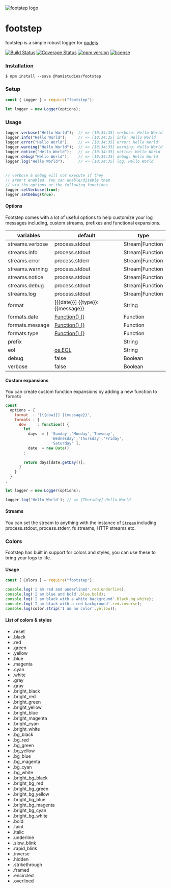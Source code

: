 ![footstep logo](https://www.hamistudios.com/assets/img/footstep_icon_transparent.png)

# footstep  
footstep is a simple robust logger for [nodejs](https://nodejs.org/en/)  

[![Build Status](https://travis-ci.org/HamiStudios/footstep.svg?branch=master)](https://travis-ci.org/HamiStudios/footstep)
[![Coverage Status](https://coveralls.io/repos/github/HamiStudios/footstep/badge.svg?branch=master)](https://coveralls.io/github/HamiStudios/footstep?branch=master)
[![npm version](https://img.shields.io/npm/v/@hamistudios/footstep.svg)](https://www.npmjs.com/package/@hamistudios/footstep)
[![license](https://img.shields.io/github/license/hamistudios/footstep.svg)](https://github.com/hamistudios/footstep/blob/master/LICENSE.md)


### Installation  
```  
$ npm install --save @hamistudios/footstep  
```  
  
### Setup  
```javascript  
const { Logger } = require("footstep");  
  
let logger = new Logger(options);  
```  
  
### Usage  
```javascript  
logger.verbose("Hello World");  // => [10:34:35] verbose: Hello World  
logger.info("Hello World");     // => [10:34:35] info: Hello World  
logger.error("Hello World");    // => [10:34:35] error: Hello World  
logger.warning("Hello World");  // => [10:34:35] warning: Hello World  
logger.notice("Hello World");   // => [10:34:35] notice: Hello World  
logger.debug("Hello World");    // => [10:34:35] debug: Hello World  
logger.log("Hello World");      // => [10:34:35] log: Hello World  
  
  
// verbose & debug will not execute if they  
// aren't enabled. You can enable/disable them  
// via the options or the following functions.  
logger.setVerbose(true);  
logger.setDebug(true);  
```
  
#### Options  
Footstep comes with a lot of useful options to help customize your log messages including, custom streams, prefixes and functional expansions.   
  
| variables       | default                                            | type                 |
|-----------------|----------------------------------------------------|----------------------|
| streams.verbose | process.stdout                                     | Stream&#124;Function |
| streams.info    | process.stdout                                     | Stream&#124;Function |
| streams.error   | process.stderr                                     | Stream&#124;Function |
| streams.warning | process.stdout                                     | Stream&#124;Function |
| streams.notice  | process.stdout                                     | Stream&#124;Function |
| streams.debug   | process.stdout                                     | Stream&#124;Function |
| streams.log     | process.stdout                                     | Stream&#124;Function |
| format          | [{{date}}] {{type}}: {{message}}                   | String               |
| formats.date    | [Function() {}](/src/Logger.js#L59)                | Function             |
| formats.message | [Function() {}](/src/Logger.js#L71)                | Function             |
| formats.type    | [Function() {}](/src/Logger.js#L76)                | Function             |
| prefix          |                                                    | String               |
| eol             | [os.EOL](https://nodejs.org/api/os.html#os_os_eol) | String               |
| debug           | false                                              | Boolean              |
| verbose         | false                                              | Boolean              |

#### Custom expansions  
  
You can create custom function expansions by adding a new function to `formats`  
  
```javascript  
const  
  options = {
    format  : '[{{dow}}] {{message}}',
    formats : {
      dow     : function() {
        let
          days  = [ 'Sunday','Monday','Tuesday',
                    'Wednesday','Thursday','Friday', 
                    'Saturday' ],
          date  = new Date()
        ;
        
        return days[date.getDay()];  
      }  
    }
  }
;

let logger = new Logger(options);

logger.log('Hello World'); // => [Thursday] Hello World 
```  
  
#### Streams
  
You can set the stream to anything with the instance of [`Stream`](https://nodejs.org/api/stream.html) including process.stdout, process.stderr, fs streams, HTTP streams etc.


### Colors
Footstep has built in support for colors and styles, you can use these to bring your logs to life.

#### Usage
```javascript  
const { Colors } = require("footstep");

console.log('I am red and underlined'.red.underline);  
console.log('I am blue and bold'.blue.bold);  
console.log('I am black with a white background'.black.bg_white);  
console.log('I am black with a red background'.red.inverse);
console.log(color.strip('I am no color'.yellow));
```

#### List of colors & styles
- .reset
- .black
- .red
- .green
- .yellow
- .blue
- .magenta
- .cyan
- .white
- .gray
- .gray
- .bright_black
- .bright_red
- .bright_green
- .bright_yellow
- .bright_blue
- .bright_magenta
- .bright_cyan
- .bright_white
- .bg_black
- .bg_red
- .bg_green
- .bg_yellow
- .bg_blue
- .bg_magenta
- .bg_cyan
- .bg_white
- .bright_bg_black
- .bright_bg_red
- .bright_bg_green
- .bright_bg_yellow
- .bright_bg_blue
- .bright_bg_magenta
- .bright_bg_cyan
- .bright_bg_white
- .bold
- .faint
- .italic
- .underline
- .slow_blink
- .rapid_blink
- .inverse
- .hidden
- .strikethrough
- .framed
- .encircled
- .overlined
